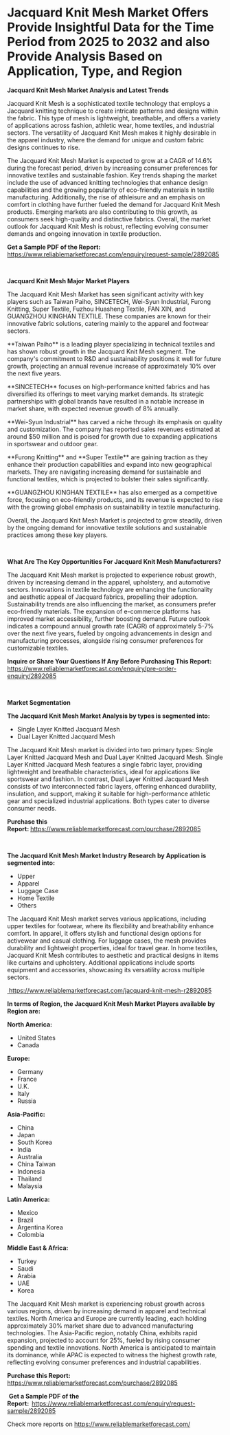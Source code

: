 <p><h1>Jacquard Knit Mesh Market Offers Provide Insightful Data for the Time Period from 2025 to 2032 and also Provide Analysis Based on Application, Type, and Region</h1></p><p><strong>Jacquard Knit Mesh Market Analysis and Latest Trends</strong></p>
<p><p>Jacquard Knit Mesh is a sophisticated textile technology that employs a Jacquard knitting technique to create intricate patterns and designs within the fabric. This type of mesh is lightweight, breathable, and offers a variety of applications across fashion, athletic wear, home textiles, and industrial sectors. The versatility of Jacquard Knit Mesh makes it highly desirable in the apparel industry, where the demand for unique and custom fabric designs continues to rise.</p><p>The Jacquard Knit Mesh Market is expected to grow at a CAGR of 14.6% during the forecast period, driven by increasing consumer preferences for innovative textiles and sustainable fashion. Key trends shaping the market include the use of advanced knitting technologies that enhance design capabilities and the growing popularity of eco-friendly materials in textile manufacturing. Additionally, the rise of athleisure and an emphasis on comfort in clothing have further fueled the demand for Jacquard Knit Mesh products. Emerging markets are also contributing to this growth, as consumers seek high-quality and distinctive fabrics. Overall, the market outlook for Jacquard Knit Mesh is robust, reflecting evolving consumer demands and ongoing innovation in textile production.</p></p>
<p><strong>Get a Sample PDF of the Report:&nbsp;</strong> <a href="https://www.reliablemarketforecast.com/enquiry/request-sample/2892085?utm_campaign=2853&utm_medium=2&utm_source=Github&utm_content=ia&utm_term=15032025&utm_id=jacquard-knit-mesh">https://www.reliablemarketforecast.com/enquiry/request-sample/2892085</a></p>
<p>&nbsp;</p>
<p><strong>Jacquard Knit Mesh Major Market Players</strong></p>
<p><p>The Jacquard Knit Mesh Market has seen significant activity with key players such as Taiwan Paiho, SINCETECH, Wei-Syun Industrial, Furong Knitting, Super Textile, Fuzhou Huasheng Textile, FAN XIN, and GUANGZHOU KINGHAN TEXTILE. These companies are known for their innovative fabric solutions, catering mainly to the apparel and footwear sectors.</p><p>**Taiwan Paiho** is a leading player specializing in technical textiles and has shown robust growth in the Jacquard Knit Mesh segment. The company's commitment to R&D and sustainability positions it well for future growth, projecting an annual revenue increase of approximately 10% over the next five years.</p><p>**SINCETECH** focuses on high-performance knitted fabrics and has diversified its offerings to meet varying market demands. Its strategic partnerships with global brands have resulted in a notable increase in market share, with expected revenue growth of 8% annually.</p><p>**Wei-Syun Industrial** has carved a niche through its emphasis on quality and customization. The company has reported sales revenues estimated at around $50 million and is poised for growth due to expanding applications in sportswear and outdoor gear.</p><p>**Furong Knitting** and **Super Textile** are gaining traction as they enhance their production capabilities and expand into new geographical markets. They are navigating increasing demand for sustainable and functional textiles, which is projected to bolster their sales significantly.</p><p>**GUANGZHOU KINGHAN TEXTILE** has also emerged as a competitive force, focusing on eco-friendly products, and its revenue is expected to rise with the growing global emphasis on sustainability in textile manufacturing.</p><p>Overall, the Jacquard Knit Mesh Market is projected to grow steadily, driven by the ongoing demand for innovative textile solutions and sustainable practices among these key players.</p></p>
<p>&nbsp;</p>
<p><strong>What Are The Key Opportunities For Jacquard Knit Mesh Manufacturers?</strong></p>
<p><p>The Jacquard Knit Mesh market is projected to experience robust growth, driven by increasing demand in the apparel, upholstery, and automotive sectors. Innovations in textile technology are enhancing the functionality and aesthetic appeal of Jacquard fabrics, propelling their adoption. Sustainability trends are also influencing the market, as consumers prefer eco-friendly materials. The expansion of e-commerce platforms has improved market accessibility, further boosting demand. Future outlook indicates a compound annual growth rate (CAGR) of approximately 5-7% over the next five years, fueled by ongoing advancements in design and manufacturing processes, alongside rising consumer preferences for customizable textiles.</p></p>
<p><strong>Inquire or Share Your Questions If Any Before Purchasing This Report:</strong> <a href="https://www.reliablemarketforecast.com/enquiry/pre-order-enquiry/2892085?utm_campaign=2853&utm_medium=2&utm_source=Github&utm_content=ia&utm_term=15032025&utm_id=jacquard-knit-mesh">https://www.reliablemarketforecast.com/enquiry/pre-order-enquiry/2892085</a></p>
<p>&nbsp;</p>
<p><strong>Market Segmentation</strong></p>
<p><strong>The Jacquard Knit Mesh Market Analysis by types is segmented into:</strong></p>
<p><ul><li>Single Layer Knitted Jacquard Mesh</li><li>Dual Layer Knitted Jacquard Mesh</li></ul></p>
<p><p>The Jacquard Knit Mesh market is divided into two primary types: Single Layer Knitted Jacquard Mesh and Dual Layer Knitted Jacquard Mesh. Single Layer Knitted Jacquard Mesh features a single fabric layer, providing lightweight and breathable characteristics, ideal for applications like sportswear and fashion. In contrast, Dual Layer Knitted Jacquard Mesh consists of two interconnected fabric layers, offering enhanced durability, insulation, and support, making it suitable for high-performance athletic gear and specialized industrial applications. Both types cater to diverse consumer needs.</p></p>
<p><strong>Purchase this Report:&nbsp;</strong><a href="https://www.reliablemarketforecast.com/purchase/2892085?utm_campaign=2853&utm_medium=2&utm_source=Github&utm_content=ia&utm_term=15032025&utm_id=jacquard-knit-mesh">https://www.reliablemarketforecast.com/purchase/2892085</a></p>
<p>&nbsp;</p>
<p><strong>The Jacquard Knit Mesh Market Industry Research by Application is segmented into:</strong></p>
<p><ul><li>Upper</li><li>Apparel</li><li>Luggage Case</li><li>Home Textile</li><li>Others</li></ul></p>
<p><p>The Jacquard Knit Mesh market serves various applications, including upper textiles for footwear, where its flexibility and breathability enhance comfort. In apparel, it offers stylish and functional design options for activewear and casual clothing. For luggage cases, the mesh provides durability and lightweight properties, ideal for travel gear. In home textiles, Jacquard Knit Mesh contributes to aesthetic and practical designs in items like curtains and upholstery. Additional applications include sports equipment and accessories, showcasing its versatility across multiple sectors.</p></p>
<p><a href="https://www.reliablemarketforecast.com/jacquard-knit-mesh-r2892085?utm_campaign=2853&utm_medium=2&utm_source=Github&utm_content=ia&utm_term=15032025&utm_id=jacquard-knit-mesh">&nbsp;https://www.reliablemarketforecast.com/jacquard-knit-mesh-r2892085</a></p>
<p><strong>In terms of Region, the Jacquard Knit Mesh Market Players available by Region are:</strong></p>
<p>
    <p> <strong> North America: </strong>
        <ul>
            <li>United States</li>
            <li>Canada</li>
        </ul>
        </p> 
    <p> <strong> Europe: </strong>
        <ul>
            <li>Germany</li>
            <li>France</li>
            <li>U.K.</li>
            <li>Italy</li>
            <li>Russia</li>
        </ul>
        </p> 
    <p> <strong> Asia-Pacific: </strong>
        <ul>
            <li>China</li>
            <li>Japan</li>
            <li>South Korea</li>
            <li>India</li>
            <li>Australia</li>
            <li>China Taiwan</li>
            <li>Indonesia</li>
            <li>Thailand</li>
            <li>Malaysia</li>
        </ul>
        </p> 
    <p> <strong> Latin America: </strong>
        <ul>
            <li>Mexico</li>
            <li>Brazil</li>
            <li>Argentina Korea</li>
            <li>Colombia</li>
        </ul>
        </p> 
    <p> <strong> Middle East & Africa: </strong>
        <ul>
            <li>Turkey</li>
            <li>Saudi</li>
            <li>Arabia</li>
            <li>UAE</li>
            <li>Korea</li>
        </ul>
    </p>
    </p>
<p><p>The Jacquard Knit Mesh market is experiencing robust growth across various regions, driven by increasing demand in apparel and technical textiles. North America and Europe are currently leading, each holding approximately 30% market share due to advanced manufacturing technologies. The Asia-Pacific region, notably China, exhibits rapid expansion, projected to account for 25%, fueled by rising consumer spending and textile innovations. North America is anticipated to maintain its dominance, while APAC is expected to witness the highest growth rate, reflecting evolving consumer preferences and industrial capabilities.</p></p>
<p><strong>Purchase this Report: </strong><a href="https://www.reliablemarketforecast.com/purchase/2892085?utm_campaign=2853&utm_medium=2&utm_source=Github&utm_content=ia&utm_term=15032025&utm_id=jacquard-knit-mesh">https://www.reliablemarketforecast.com/purchase/2892085</a></p>
<p>&nbsp;<strong>Get a Sample PDF of the Report:&nbsp;&nbsp;</strong><a href="https://www.reliablemarketforecast.com/enquiry/request-sample/2892085?utm_campaign=2853&utm_medium=2&utm_source=Github&utm_content=ia&utm_term=15032025&utm_id=jacquard-knit-mesh">https://www.reliablemarketforecast.com/enquiry/request-sample/2892085</a></p>
<p><strong></strong></p>
<p>Check more reports on <a href="https://www.reliablemarketforecast.com/?utm_campaign=2853&utm_medium=2&utm_source=Github&utm_content=ia&utm_term=15032025&utm_id=jacquard-knit-mesh">https://www.reliablemarketforecast.com/</a></p>